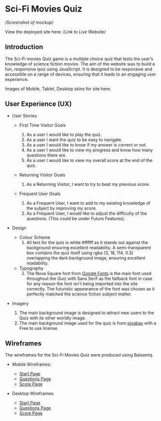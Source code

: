 # Sci-Fi Movies Quiz

/*Screenshot of mockup*/

View the deployed site here: /*Link to Live Website*/

## Introduction
The Sci-Fi movies Quiz game is a multiple choice quiz that tests the user’s knowledge of science fiction movies. The aim of the website was to build a fun, responsive quiz using JavaScript. It is designed to be responsive and accessible on a range of devices, ensuring that it leads to an engaging user experience. 

Images of Mobile, Tablet, Desktop skins for site here.

## User Experience (UX)
* User Stories 

  * First Time Visitor Goals
    1. As a user I would like to play the quiz.
    2. As a user I want the quiz to be easy to navigate.
    3. As a user I would like to know if my answer is correct or not.    
    4. As a user I would like to view my progress and know how many questions there are.
    5. As a user I would like to view my overall score at the end of the quiz.

  * Returning Visitor Goals
    1. As a Returning Visitor, I want to try to beat my previous score.
    
  * Frequent User Goals
    1. As a Frequent User, I want to add to my existing knowledge of the subject by improving my score.
    2. As a Frequent User, I would like to adjust the difficulty of the questions. (This could be under Future Features).

* Design

  * Colour Scheme
    1. All text for the quiz is white #ffffff as it stands out against the background ensuring excellent readability. A semi-transparent box contains the quiz itself using rgba (3, 18, 114, 0.3) overlapping the dark background image, ensuring excellent readability. 
  * Typography
    1. The Nova Square font from [Google Fonts](https://fonts.google.com/) is the main font used throughout the Quiz with Sans Serif as the fallback font in case for any reason the font isn't being imported into the site correctly. The futuristic appearance of the font was chosen as it perfectly matched the science fiction subject matter.
    
* Imagery
    1. The main background image is designed to attract new users to the Quiz with its other worldly image.
    2. The main background image used for the quiz is from [pixabay](https://pixabay.com/) with a Free to use license.

## Wireframes
The wireframes for the Sci-Fi Movies Quiz were produced using Balsamiq. 
* Mobile Wireframes:
  - [Start Page](docs/wireframes/start-page-mobile.png)
  - [Questions Page](docs/wireframes/questions-page-mobile.png)
  - [Score Page](docs/wireframes/score-page-mobile.png)

  
* Desktop Wireframes:
  - [Start Page](docs/wireframes/start-page-desktop.png)
  - [Questions Page](docs/wireframes/questions-page-desktop.png)
  - [Score Page](docs/wireframes/score-page-desktop.png)
